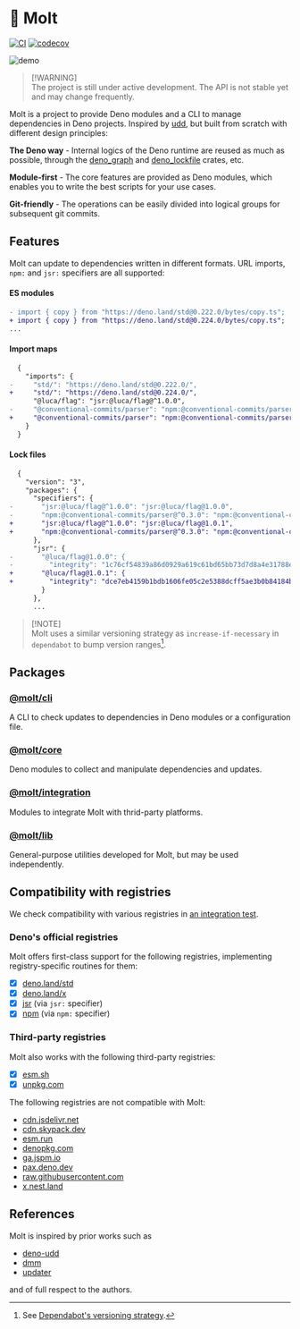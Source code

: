# 🦕 Molt

[![CI](https://github.com/hasundue/molt/actions/workflows/ci.yml/badge.svg)](https://github.com/hasundue/molt/actions/workflows/ci.yml)
[![codecov](https://codecov.io/github/hasundue/molt/graph/badge.svg?token=NhpMdDRNxy)](https://codecov.io/github/hasundue/molt)

![demo](https://github.com/user-attachments/assets/119c6a86-8f14-4b0b-81ee-a747bbbe4d3f)

> [!WARNING]\
> The project is still under active development. The API is not stable yet and
> may change frequently.

Molt is a project to provide Deno modules and a CLI to manage dependencies in
Deno projects. Inspired by [udd], but built from scratch with different design
principles:

**The Deno way** - Internal logics of the Deno runtime are reused as much as
possible, through the [deno_graph] and [deno_lockfile] crates, etc.

**Module-first** - The core features are provided as Deno modules, which enables
you to write the best scripts for your use cases.

**Git-friendly** - The operations can be easily divided into logical groups for
subsequent git commits.

## Features

Molt can update to dependencies written in different formats. URL imports,
`npm:` and `jsr:` specifiers are all supported:

#### ES modules

```diff
- import { copy } from "https://deno.land/std@0.222.0/bytes/copy.ts";
+ import { copy } from "https://deno.land/std@0.224.0/bytes/copy.ts";
...
```

#### Import maps

```diff
  {
    "imports": {
-     "std/": "https://deno.land/std@0.222.0/",
+     "std/": "https://deno.land/std@0.224.0/",
      "@luca/flag": "jsr:@luca/flag@^1.0.0",
-     "@conventional-commits/parser": "npm:@conventional-commits/parser@^0.3.0"
+     "@conventional-commits/parser": "npm:@conventional-commits/parser@^0.4.0"
    }
  }
```

#### Lock files

```diff
  {
    "version": "3",
    "packages": {
      "specifiers": {
-       "jsr:@luca/flag@^1.0.0": "jsr:@luca/flag@1.0.0",
-       "npm:@conventional-commits/parser@^0.3.0": "npm:@conventional-commits/parser@0.3.0"
+       "jsr:@luca/flag@^1.0.0": "jsr:@luca/flag@1.0.1",
+       "npm:@conventional-commits/parser@^0.3.0": "npm:@conventional-commits/parser@0.4.1"
      },
      "jsr": {
-       "@luca/flag@1.0.0": {
-         "integrity": "1c76cf54839a86d0929a619c61bd65bb73d7d8a4e31788e48c720dbc46c5d546"
+       "@luca/flag@1.0.1": {
+         "integrity": "dce7eb4159b1bdb1606fe05c2e5388dcff5ae3b0b84184b934bc623143742408"
        }
      },
      ...
```

> [!NOTE]\
> Molt uses a similar versioning strategy as `increase-if-necessary` in
> `dependabot` to bump version ranges[^1].

## Packages

### [@molt/cli]

A CLI to check updates to dependencies in Deno modules or a configuration file.

### [@molt/core]

Deno modules to collect and manipulate dependencies and updates.

### [@molt/integration]

Modules to integrate Molt with thrid-party platforms.

### [@molt/lib]

General-purpose utilities developed for Molt, but may be used independently.

## Compatibility with registries

We check compatibility with various registries in
[an integration test](./integration/registries_test.ts).

### Deno's official registries

Molt offers first-class support for the following registries, implementing
registry-specific routines for them:

- [x] [deno.land/std](https://deno.land/std)
- [x] [deno.land/x](https://deno.land/x)
- [x] [jsr](https://jsr.io) (via `jsr:` specifier)
- [x] [npm](https://www.npmjs.com) (via `npm:` specifier)

### Third-party registries

Molt also works with the following third-party registries:

- [x] [esm.sh](https://esm.sh)
- [x] [unpkg.com](https://unpkg.com)

The following registries are not compatible with Molt:

- [cdn.jsdelivr.net](https://cdn.jsdelivr.net)
- [cdn.skypack.dev](https://cdn.skypack.dev)
- [esm.run](https://esm.run)
- [denopkg.com](https://denopkg.com)
- [ga.jspm.io](https://ga.jspm.io)
- [pax.deno.dev](https://pax.deno.dev)
- [raw.githubusercontent.com](https://github.com)
- [x.nest.land](https://x.nest.land)

## References

Molt is inspired by prior works such as

- [deno-udd](https://github.com/hayd/deno-udd)
- [dmm](https://github.com/drashland/dmm)
- [updater](https://github.com/deaddeno/updater)

and of full respect to the authors.

<!-- Footnotes -->

[^1]: See
[Dependabot's versioning strategy](https://docs.github.com/en/code-security/dependabot/dependabot-version-updates/configuration-options-for-the-dependabot.yml-file#versioning-strategy).

<!-- Links -->

[Deno]: https://deno.land
[deno_graph]: https://github.com/denoland/deno_graph
[import_map]: https://github.com/denoland/import_map
[deno_lockfile]: https://github.com/denoland/deno_lockfile
[udd]: https://github.com/hayd/deno-udd
[@molt/cli]: https://jsr.io/@molt/cli
[@molt/core]: https://jsr.io/@molt/core
[@molt/integration]: https://jsr.io/@molt/integration
[@molt/lib]: https://jsr.io/@molt/lib
[issues]: https://github.com/hasundue/molt/issues
[dependabot]: https://docs.github.com/en/code-security/dependabot/dependabot-version-updates/configuration-options-for-the-dependabot.yml-file#versioning-strategy
